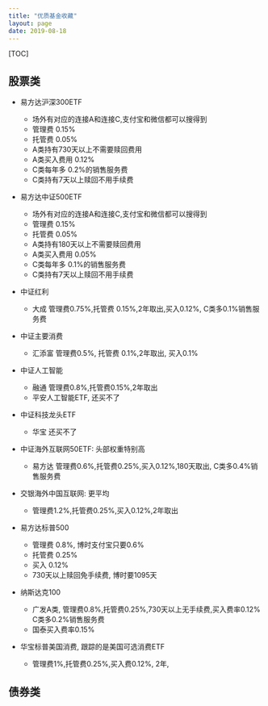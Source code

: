 ```yaml
---
title: "优质基金收藏"
layout: page
date: 2019-08-18
---
```

[TOC]

## 股票类
- 易方达沪深300ETF
    - 场外有对应的连接A和连接C,支付宝和微信都可以搜得到
    - 管理费 0.15%
    - 托管费 0.05%
    - A类持有730天以上不需要赎回费用
    - A类买入费用 0.12%
    - C类每年多 0.2%的销售服务费
    - C类持有7天以上赎回不用手续费
- 易方达中证500ETF
    - 场外有对应的连接A和连接C,支付宝和微信都可以搜得到
    - 管理费 0.15%
    - 托管费 0.05%
    - A类持有180天以上不需要赎回费用
    - A类买入费用 0.05%
    - C类每年多 0.1%的销售服务费
    - C类持有7天以上赎回不用手续费
- 中证红利
    - 大成 管理费0.75%,托管费 0.15%,2年取出,买入0.12%, C类多0.1%销售服务费
- 中证主要消费
    - 汇添富 管理费0.5%, 托管费 0.1%,2年取出, 买入0.1%
- 中证人工智能
    - 融通 管理费0.8%,托管费0.15%,2年取出
    - 平安人工智能ETF, 还买不了
- 中证科技龙头ETF
    - 华宝 还买不了
- 中证海外互联网50ETF: 头部权重特别高
    - 易方达 管理费0.6%,托管费0.25%,买入0.12%,180天取出, C类多0.4%销售服务费
- 交银海外中国互联网: 更平均
    - 管理费1.2%,托管费0.25%,买入0.12%,2年取出
    
- 易方达标普500
    - 管理费 0.8%, 博时支付宝只要0.6%
    - 托管费 0.25%
    - 买入 0.12%
    - 730天以上赎回免手续费, 博时要1095天
- 纳斯达克100
    - 广发A类, 管理费0.8%,托管费0.25%,730天以上无手续费,买入费率0.12% C类多0.2%销售服务费
    - 国泰买入费率0.15%
- 华宝标普美国消费, 跟踪的是美国可选消费ETF
    - 管理费1%,托管费0.25%,买入费0.12%, 2年, 
## 债券类
